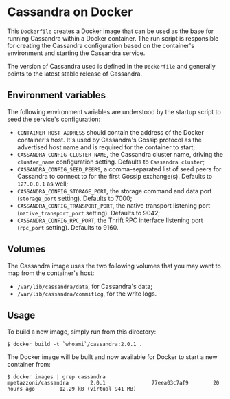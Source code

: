 Cassandra on Docker
===================

This `Dockerfile` creates a Docker image that can be used as the base for
running Cassandra within a Docker container. The run script is responsible
for creating the Cassandra configuration based on the container's
environment and starting the Cassandra service.

The version of Cassandra used is defined in the `Dockerfile` and generally
points to the latest stable release of Cassandra.

Environment variables
---------------------

The following environment variables are understood by the startup script to
seed the service's configuration:

  - `CONTAINER_HOST_ADDRESS` should contain the address of the Docker
    container's host. It's used by Cassandra's Gossip protocol as the
    advertised host name and is required for the container to start;
  - `CASSANDRA_CONFIG_CLUSTER_NAME`, the Cassandra cluster name, driving the
    `cluster_name` configuration setting. Defaults to `Cassandra cluster`;
  - `CASSANDRA_CONFIG_SEED_PEERS`, a comma-separated list of seed peers for
    Cassandra to connect to for the first Gossip exchange(s). Defaults to
    `127.0.0.1` as well;
  - `CASSANDRA_CONFIG_STORAGE_PORT`, the storage command and data port
    (`storage_port` setting). Defaults to 7000;
  - `CASSANDRA_CONFIG_TRANSPORT_PORT`, the native transport listening port
    (`native_transport_port` setting). Defaults to 9042;
  - `CASSANDRA_CONFIG_RPC_PORT`, the Thrift RPC interface listening port
    (`rpc_port` setting). Defaults to 9160.

Volumes
-------

The Cassandra image uses the two following volumes that you may want to map
from the container's host:

  - `/var/lib/cassandra/data`, for Cassandra's data;
  - `/var/lib/cassandra/commitlog`, for the write logs.

Usage
-----

To build a new image, simply run from this directory:

```
$ docker build -t `whoami`/cassandra:2.0.1 .
```

The Docker image will be built and now available for Docker to start a new
container from:

```
$ docker images | grep cassandra
mpetazzoni/cassandra       2.0.1               77eea03c7af9        20 hours ago        12.29 kB (virtual 941 MB)
```
